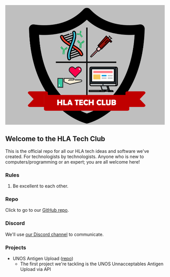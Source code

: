 ![HTC Logo](https://github.com/HLA-Tech-Club/welcome/blob/eca9b596ba55544cacaa07f8dd0b3039c6d13d6c/HTC%20Logo.png)
## Welcome to the HLA Tech Club

This is the official repo for all our HLA tech ideas and software we've created. For technologists by technologists.
Anyone who is new to computers/programming or an expert; you are all welcome here!

### Rules

1. Be excellent to each other.

### Repo

Click to go to our [GitHub repo](https://github.com/dsaini/HLA-Tech-Club).

### Discord

We'll use [our Discord channel](https://discord.gg/mS2DVqA2) to communicate.

### Projects

* UNOS Antigen Upload ([repo](https://github.com/HLA-Tech-Club/UNOS-UA-Upload))
  * The first project we're tackling is the UNOS Unnacceptables Antigen Upload via API

